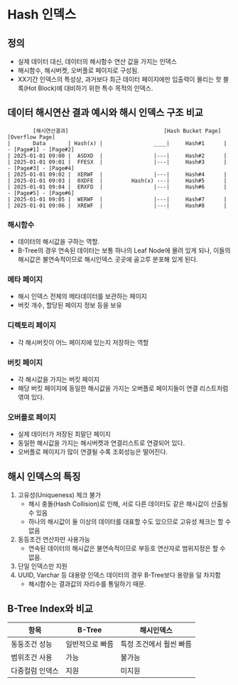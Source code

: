 # Hash 인덱스

## 정의
- 실제 데이터 대신, 데이터의 해시함수 연산 값을 가지는 인덱스
- 해시함수, 해시버켓, 오버플로 페이지로 구성됨.
- XX기간 인덱스의 특성상, 과거보다 최근 데이터 페이지에만 입출력이 몰리는 핫 블록(Hot Block)에 대비하기 위한 특수 목적의 인덱스.

## 데이터 해시연산 결과 예시와 해시 인덱스 구조 비교
```
        [해시연산결과]                              [Hash Bucket Page]     [Overflow Page]
|       Data       | Hash(x) |                ____|     Hash#1      | - [Page#1] - [Page#2]
| 2025-01-01 09:00 |  ASDXD  |                |---|     Hash#2      |
| 2025-01-01 09:01 |  FFESX  |                |---|     Hash#3      | - [Page#3] - [Page#4]
| 2025-01-01 09:02 |  XERWF  |                |---|     Hash#4      |
| 2025-01-01 09:03 |  0XDFE  |         Hash(x) ---|     Hash#5      |     
| 2025-01-01 09:04 |  ERXFD  |                |---|     Hash#6      | - [Page#5] - [Page#6]
| 2025-01-01 09:05 |  WERWF  |                |---|     Hash#7      |
| 2025-01-01 09:06 |  XREWF  |                |---|     Hash#8      |
```
### 해시함수
- 데이터의 해시값을 구하는 역할.
- B-Tree의 경우 연속된 데이터는 보통 하나의 Leaf Node에 몰려 있게 되나, 이들의 해시값은 불연속적이므로 해시인덱스 곳곳에 골고루 분포해 있게 된다.

### 메타 페이지
- 해시 인덱스 전체의 메타데이터를 보관하는 페이지
- 버킷 개수, 할당된 페이지 정보 등을 보유

### 디렉토리 페이지
- 각 해시버킷이 어느 페이지에 있는지 저장하는 역할

### 버킷 페이지
- 각 해시값을 가지는 버킷 페이지
- 해당 버킷 페이지에 동일한 해시값을 가지는 오버플로 페이지들이 연결 리스트처럼 엮여 있다.

### 오버플로 페이지
- 실제 데이터가 저장된 최말단 페이지
- 동일한 해시값을 가지는 해시버켓과 연결리스트로 연결되어 있다.
- 오버플로 페이지가 많이 연결될 수록 조회성능은 떨어진다.

## 해시 인덱스의 특징
1. 고유성(Uniqueness) 체크 불가
   - 해시 충돌(Hash Collision)로 인해, 서로 다른 데이터도 같은 해시값이 산출될 수 있음
   - 하나의 해시값이 둘 이상의 데이터를 대표할 수도 있으므로 고유성 체크는 할 수 없음
2. 동등조건 연산자만 사용가능
   - 연속된 데이터의 해시값은 불연속적이므로 부등호 연산자로 범위지정은 할 수 없음.
3. 단일 인덱스만 지원
4. UUID, Varchar 등 대용량 인덱스 데이터의 경우 B-Tree보다 용량을 덜 차지함
   - 해시함수는 결과값의 자리수를 통일하기 때문.

## B-Tree Index와 비교
| 항목 | B-Tree | 해시인덱스 | 
| --- | --- | ---- |
| 동둥조건 성능 | 일반적으로 빠름 | 특정 조건에서 훨씬 빠름 |
| 범위조건 사용 | 가능 | 불가능 | 
| 다중컬럼 인덱스 | 지원 | 미지원 | 
